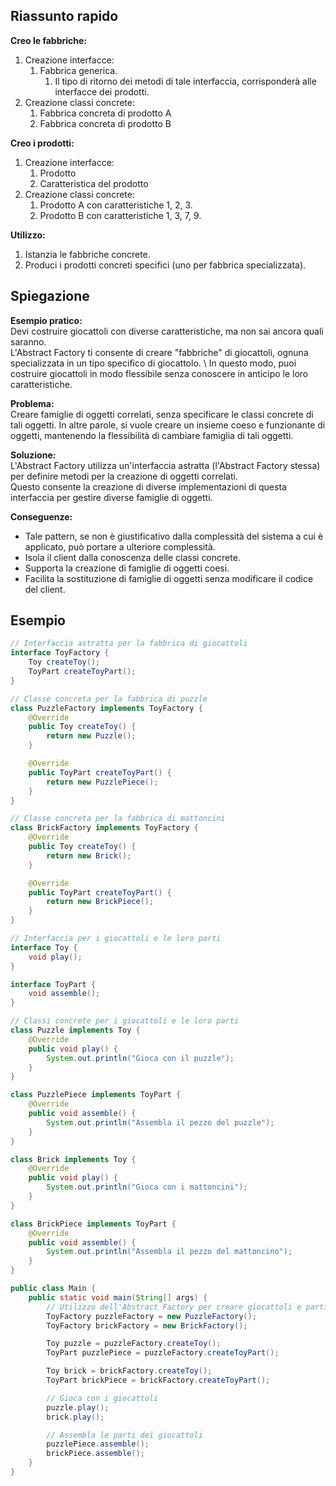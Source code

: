 ## Riassunto rapido
**Creo le fabbriche:**
1. Creazione interfacce:
   1. Fabbrica generica.
      1. Il tipo di ritorno dei metodi di tale interfaccia, corrisponderà alle interfacce dei prodotti.  
2. Creazione classi concrete:
   1. Fabbrica concreta di prodotto A
   2. Fabbrica concreta di prodotto B

**Creo i prodotti:**
1. Creazione interfacce:
   1. Prodotto
   2. Caratteristica del prodotto
2. Creazione classi concrete:
   1. Prodotto A con caratteristiche 1, 2, 3.
   2. Prodotto B con caratteristiche 1, 3, 7, 9.

**Utilizzo:**
1. Istanzia le fabbriche concrete.
2. Produci i prodotti concreti specifici (uno per fabbrica specializzata).

## Spiegazione

**Esempio pratico:** \
Devi costruire giocattoli con diverse caratteristiche, ma non sai ancora quali saranno. \
L'Abstract Factory ti consente di creare "fabbriche" di giocattoli, ognuna specializzata in un tipo specifico di giocattolo. \ 
In questo modo, puoi costruire giocattoli in modo flessibile senza conoscere in anticipo le loro caratteristiche.

**Problema:** \
Creare famiglie di oggetti correlati, senza specificare le classi concrete
di tali oggetti.
In altre parole, si vuole creare un insieme coeso e funzionante di oggetti,
mantenendo la flessibilità di cambiare famiglia di tali oggetti. 

**Soluzione:** \
L'Abstract Factory utilizza un'interfaccia astratta (l'Abstract Factory stessa) per definire metodi per la creazione di oggetti correlati. \
Questo consente la creazione di diverse implementazioni di questa interfaccia per gestire diverse famiglie di oggetti.

**Conseguenze:**
- Tale pattern, se non è giustificativo dalla complessità del sistema a cui è applicato, può portare a ulteriore complessità.
- Isola il client dalla conoscenza delle classi concrete.
- Supporta la creazione di famiglie di oggetti coesi.
- Facilita la sostituzione di famiglie di oggetti senza modificare il codice del client.
## Esempio
```Java
// Interfaccia astratta per la fabbrica di giocattoli
interface ToyFactory {
    Toy createToy();
    ToyPart createToyPart();
}

// Classe concreta per la fabbrica di puzzle
class PuzzleFactory implements ToyFactory {
    @Override
    public Toy createToy() {
        return new Puzzle();
    }

    @Override
    public ToyPart createToyPart() {
        return new PuzzlePiece();
    }
}

// Classe concreta per la fabbrica di mattoncini
class BrickFactory implements ToyFactory {
    @Override
    public Toy createToy() {
        return new Brick();
    }

    @Override
    public ToyPart createToyPart() {
        return new BrickPiece();
    }
}

// Interfaccia per i giocattoli e le loro parti
interface Toy {
    void play();
}

interface ToyPart {
    void assemble();
}

// Classi concrete per i giocattoli e le loro parti
class Puzzle implements Toy {
    @Override
    public void play() {
        System.out.println("Gioca con il puzzle");
    }
}

class PuzzlePiece implements ToyPart {
    @Override
    public void assemble() {
        System.out.println("Assembla il pezzo del puzzle");
    }
}

class Brick implements Toy {
    @Override
    public void play() {
        System.out.println("Gioca con i mattoncini");
    }
}

class BrickPiece implements ToyPart {
    @Override
    public void assemble() {
        System.out.println("Assembla il pezzo del mattoncino");
    }
}

public class Main {
    public static void main(String[] args) {
        // Utilizzo dell'Abstract Factory per creare giocattoli e parti di giocattoli
        ToyFactory puzzleFactory = new PuzzleFactory();
        ToyFactory brickFactory = new BrickFactory();

        Toy puzzle = puzzleFactory.createToy();
        ToyPart puzzlePiece = puzzleFactory.createToyPart();

        Toy brick = brickFactory.createToy();
        ToyPart brickPiece = brickFactory.createToyPart();

        // Gioca con i giocattoli
        puzzle.play();
        brick.play();

        // Assembla le parti dei giocattoli
        puzzlePiece.assemble();
        brickPiece.assemble();
    }
}
```